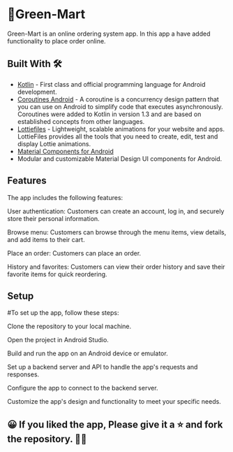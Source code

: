 # 🔖Green-Mart
Green-Mart is an online ordering system app. In this app a have added functionality to place order online.


## Built With 🛠

- [Kotlin](https://kotlinlang.org/) - First class and official programming language for Android
  development.
- [Coroutines Android](https://developer.android.com/kotlin/coroutines) - A coroutine is a concurrency design pattern that you can use on Android to simplify code that executes asynchronously. Coroutines were added to Kotlin in version 1.3 and are based on established concepts from other languages.
- [Lottiefiles](https://lottiefiles.com/) - Lightweight, scalable animations for your website and apps. LottieFiles provides all the tools that you need to create, edit, test and display Lottie animations.
- [Material Components for Android](https://github.com/material-components/material-components-android)
- Modular and customizable Material Design UI components for Android.


## Features
The app includes the following features:

User authentication: Customers can create an account, log in, and securely store their personal information.

Browse menu: Customers can browse through the menu items, view details, and add items to their cart.

Place an order: Customers can place an order.

History and favorites: Customers can view their order history and save their favorite items for quick reordering.


## Setup
#To set up the app, follow these steps:

Clone the repository to your local machine.

Open the project in Android Studio.

Build and run the app on an Android device or emulator.

Set up a backend server and API to handle the app's requests and responses.

Configure the app to connect to the backend server.

Customize the app's design and functionality to meet your specific needs.
## 😀 If you liked the app, Please give it a ⭐ and fork the repository. 🤚🏻
